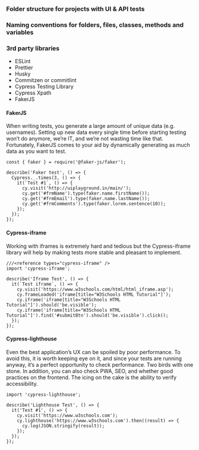 ### Folder structure for projects with UI & API tests
### Naming conventions for folders, files, classes, methods and variables
### 3rd party libraries
- ESLint
- Prettier
- Husky
- Commitzen or commitlint
- Cypress Testing Library
- Cypress Xpath
- FakerJS


#### FakerJS

When writing tests, you generate a large amount of unique data (e.g. usernames). Setting up new data every single time before starting testing won’t do anymore, we’re IT, and we’re not wasting time like that. Fortunately, FakerJS comes to your aid by dynamically generating as much data as you want to test. 

```
const { faker } = require('@faker-js/faker');

describe('Faker test', () => {
  Cypress._.times(3, () => {
    it(`Test #1`, () => {
      cy.visit('http://uiplayground.in/main/');
      cy.get('#frmName').type(faker.name.firstName());
      cy.get('#frmEmail').type(faker.name.lastName());
      cy.get('#frmComments').type(faker.lorem.sentence(10));
    });
  });
});
```

#### Cypress-iframe

Working with iframes is extremely hard and tedious but the Cypress-iframe library will help by making tests more stable and pleasant to implement.

```
///<reference types="cypress-iframe" />
import 'cypress-iframe';

describe('Iframe Test', () => {
  it(`Test iframe`, () => {
    cy.visit('https://www.w3schools.com/html/html_iframe.asp');
    cy.frameLoaded('iframe[title="W3Schools HTML Tutorial"]');
    cy.iframe('iframe[title="W3Schools HTML Tutorial"]').should('be.visible');
    cy.iframe('iframe[title="W3Schools HTML Tutorial"]').find('#submitBtn').should('be.visible').click();
  });
});
```

#### Cypress-lighthouse

Even the best application’s UX can be spoiled by poor performance. To avoid this, it is worth keeping eye on it, and since your tests are running anyway, it’s a perfect opportunity to check performance. Two birds with one stone. In addition, you can also check PWA, SEO, and whether good practices on the frontend. The icing on the cake is the ability to verify accessibility. 

```
import 'cypress-lighthouse';

describe('Lighthouse Test', () => {
  it('Test #1', () => {
    cy.visit('https://www.w3schools.com');
    cy.lighthouse('https://www.w3schools.com').then((result) => {
      cy.log(JSON.stringify(result));
    });
  });
});
```
